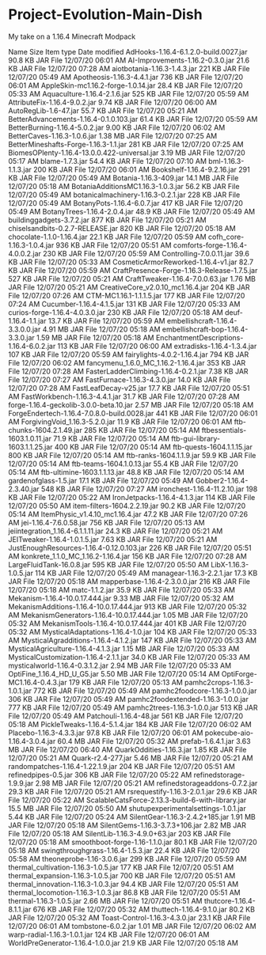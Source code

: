 # Project-Evolution-Main-Dish
My take on a 1.16.4 Minecraft Modpack

Name	Size	Item type	Date modified
AdHooks-1.16.4-6.1.2.0-build.0027.jar	90.8 KB	JAR File	12/07/20 06:01 AM
AI-Improvements-1.16.2-0.3.0.jar	21.6 KB	JAR File	12/07/20 07:28 AM
aiotbotania-1.16.3-1.4.3.jar	221 KB	JAR File	12/07/20 05:49 AM
Apotheosis-1.16.3-4.4.1.jar	736 KB	JAR File	12/07/20 06:01 AM
AppleSkin-mc1.16.2-forge-1.0.14.jar	28.4 KB	JAR File	12/07/20 05:33 AM
Aquaculture-1.16.4-2.1.6.jar	525 KB	JAR File	12/07/20 05:59 AM
AttributeFix-1.16.4-9.0.2.jar	9.74 KB	JAR File	12/07/20 06:00 AM
AutoRegLib-1.6-47.jar	55.7 KB	JAR File	12/07/20 05:21 AM
BetterAdvancements-1.16.4-0.1.0.103.jar	61.4 KB	JAR File	12/07/20 05:59 AM
BetterBurning-1.16.4-5.0.2.jar	9.00 KB	JAR File	12/07/20 06:02 AM
BetterCaves-1.16.3-1.0.6.jar	1.38 MB	JAR File	12/07/20 07:25 AM
BetterMineshafts-Forge-1.16.3-1.1.jar	281 KB	JAR File	12/07/20 07:25 AM
BiomesOPlenty-1.16.4-13.0.0.422-universal.jar	3.19 MB	JAR File	12/07/20 05:17 AM
blame-1.7.3.jar	54.4 KB	JAR File	12/07/20 07:10 AM
bml-1.16.3-1.1.3.jar	200 KB	JAR File	12/07/20 06:01 AM
Bookshelf-1.16.4-9.2.16.jar	291 KB	JAR File	12/07/20 05:49 AM
Botania-1.16.3-409.jar	14.1 MB	JAR File	12/07/20 05:18 AM
BotaniaAdditionsMC1.16.3-1.0.3.jar	56.2 KB	JAR File	12/07/20 05:49 AM
botanicalmachinery-1.16.3-0.2.1.jar	228 KB	JAR File	12/07/20 05:49 AM
BotanyPots-1.16.4-6.0.7.jar	417 KB	JAR File	12/07/20 05:49 AM
BotanyTrees-1.16.4-2.0.4.jar	48.9 KB	JAR File	12/07/20 05:49 AM
buildinggadgets-3.7.2.jar	877 KB	JAR File	12/07/20 05:21 AM
chiselsandbits-0.2.7-RELEASE.jar	820 KB	JAR File	12/07/20 05:18 AM
chocolate-1.1.0-1.16.4.jar	22.1 KB	JAR File	12/07/20 05:59 AM
cofh_core-1.16.3-1.0.4.jar	936 KB	JAR File	12/07/20 05:51 AM
comforts-forge-1.16.4-4.0.0.2.jar	230 KB	JAR File	12/07/20 05:59 AM
Controlling-7.0.0.11.jar	39.6 KB	JAR File	12/07/20 05:33 AM
CosmeticArmorReworked-1.16.4-v1.jar	82.7 KB	JAR File	12/07/20 05:59 AM
CraftPresence-Forge-1.16.3-Release-1.7.5.jar	527 KB	JAR File	12/07/20 05:21 AM
CraftTweaker-1.16.4-7.0.0.63.jar	1.76 MB	JAR File	12/07/20 05:21 AM
CreativeCore_v2.0.10_mc1.16.4.jar	204 KB	JAR File	12/07/20 07:26 AM
CTM-MC1.16.1-1.1.1.5.jar	177 KB	JAR File	12/07/20 07:24 AM
Cucumber-1.16.4-4.1.5.jar	131 KB	JAR File	12/07/20 05:33 AM
curios-forge-1.16.4-4.0.3.0.jar	230 KB	JAR File	12/07/20 05:18 AM
deuf-1.16.4-1.1.jar	13.7 KB	JAR File	12/07/20 05:59 AM
embellishcraft-1.16.4-3.3.0.0.jar	4.91 MB	JAR File	12/07/20 05:18 AM
embellishcraft-bop-1.16.4-3.3.0.jar	1.59 MB	JAR File	12/07/20 05:18 AM
EnchantmentDescriptions-1.16.4-6.0.2.jar	113 KB	JAR File	12/07/20 06:00 AM
extradisks-1.16.4-1.3.4.jar	107 KB	JAR File	12/07/20 05:59 AM
fairylights-4.0.2-1.16.4.jar	794 KB	JAR File	12/07/20 06:02 AM
fancymenu_1.6.0_MC_1.16.2-1.16.4.jar	353 KB	JAR File	12/07/20 07:28 AM
FasterLadderClimbing-1.16.4-0.2.1.jar	7.38 KB	JAR File	12/07/20 07:27 AM
FastFurnace-1.16.3-4.3.0.jar	14.0 KB	JAR File	12/07/20 07:28 AM
FastLeafDecay-v25.jar	17.7 KB	JAR File	12/07/20 05:51 AM
FastWorkbench-1.16.3-4.4.1.jar	31.7 KB	JAR File	12/07/20 07:28 AM
forge-1.16.4-geckolib-3.0.0-beta.10.jar	2.57 MB	JAR File	12/07/20 05:18 AM
ForgeEndertech-1.16.4-7.0.8.0-build.0028.jar	441 KB	JAR File	12/07/20 06:01 AM
ForgivingVoid_1.16.3-5.2.0.jar	11.9 KB	JAR File	12/07/20 06:01 AM
ftb-chunks-1604.2.1.49.jar	285 KB	JAR File	12/07/20 05:14 AM
ftbessentials-1603.1.0.11.jar	71.9 KB	JAR File	12/07/20 05:14 AM
ftb-gui-library-1603.1.1.25.jar	400 KB	JAR File	12/07/20 05:14 AM
ftb-quests-1604.1.1.15.jar	800 KB	JAR File	12/07/20 05:14 AM
ftb-ranks-1604.1.1.9.jar	59.9 KB	JAR File	12/07/20 05:14 AM
ftb-teams-1604.1.0.13.jar	55.4 KB	JAR File	12/07/20 05:14 AM
ftb-ultimine-1603.1.1.13.jar	48.8 KB	JAR File	12/07/20 05:14 AM
gardenofglass-1.5.jar	17.1 KB	JAR File	12/07/20 05:49 AM
Gobber2-1.16.4-2.3.40.jar	548 KB	JAR File	12/07/20 07:27 AM
ironchest-1.16.4-11.2.10.jar	198 KB	JAR File	12/07/20 05:22 AM
IronJetpacks-1.16.4-4.1.3.jar	114 KB	JAR File	12/07/20 05:50 AM
item-filters-1604.2.2.19.jar	90.2 KB	JAR File	12/07/20 05:14 AM
ItemPhysic_v1.4.10_mc1.16.4.jar	47.2 KB	JAR File	12/07/20 07:26 AM
jei-1.16.4-7.6.0.58.jar	756 KB	JAR File	12/07/20 05:13 AM
jeiintegration_1.16.4-6.1.1.11.jar	24.3 KB	JAR File	12/07/20 05:21 AM
JEITweaker-1.16.4-1.0.1.5.jar	7.63 KB	JAR File	12/07/20 05:21 AM
JustEnoughResources-1.16.4-0.12.0.103.jar	226 KB	JAR File	12/07/20 05:51 AM
konkrete_1.1.0_MC_1.16.2-1.16.4.jar	156 KB	JAR File	12/07/20 07:28 AM
LargeFluidTank-16.0.8.jar	595 KB	JAR File	12/07/20 05:50 AM
LibX-1.16.3-1.0.5.jar	114 KB	JAR File	12/07/20 05:49 AM
managear-1.16.3-2.2.1.jar	17.3 KB	JAR File	12/07/20 05:18 AM
mapperbase-1.16.4-2.3.0.0.jar	216 KB	JAR File	12/07/20 05:18 AM
matc-1.1.2.jar	35.9 KB	JAR File	12/07/20 05:33 AM
Mekanism-1.16.4-10.0.17.444.jar	9.33 MB	JAR File	12/07/20 05:32 AM
MekanismAdditions-1.16.4-10.0.17.444.jar	913 KB	JAR File	12/07/20 05:32 AM
MekanismGenerators-1.16.4-10.0.17.444.jar	1.05 MB	JAR File	12/07/20 05:32 AM
MekanismTools-1.16.4-10.0.17.444.jar	401 KB	JAR File	12/07/20 05:32 AM
MysticalAdaptations-1.16.4-1.0.jar	104 KB	JAR File	12/07/20 05:33 AM
MysticalAgradditions-1.16.4-4.1.2.jar	147 KB	JAR File	12/07/20 05:33 AM
MysticalAgriculture-1.16.4-4.1.3.jar	1.15 MB	JAR File	12/07/20 05:33 AM
MysticalCustomization-1.16.4-2.1.1.jar	34.0 KB	JAR File	12/07/20 05:33 AM
mysticalworld-1.16.4-0.3.1.2.jar	2.94 MB	JAR File	12/07/20 05:33 AM
OptiFine_1.16.4_HD_U_G5.jar	5.50 MB	JAR File	12/07/20 05:14 AM
OptiForge-MC1.16.4-0.4.3.jar	179 KB	JAR File	12/07/20 05:13 AM
pamhc2crops-1.16.3-1.0.1.jar	772 KB	JAR File	12/07/20 05:49 AM
pamhc2foodcore-1.16.3-1.0.0.jar	306 KB	JAR File	12/07/20 05:49 AM
pamhc2foodextended-1.16.3-1.0.0.jar	777 KB	JAR File	12/07/20 05:49 AM
pamhc2trees-1.16.3-1.0.0.jar	513 KB	JAR File	12/07/20 05:49 AM
Patchouli-1.16.4-48.jar	561 KB	JAR File	12/07/20 05:18 AM
PickleTweaks-1.16.4-5.1.4.jar	184 KB	JAR File	12/07/20 06:02 AM
Placebo-1.16.3-4.3.3.jar	97.8 KB	JAR File	12/07/20 06:01 AM
pokecube-aio-1.16.4-3.0.4.jar	60.4 MB	JAR File	12/07/20 05:32 AM
prefab-1.6.4.1.jar	3.63 MB	JAR File	12/07/20 06:40 AM
QuarkOddities-1.16.3.jar	1.85 KB	JAR File	12/07/20 05:21 AM
Quark-r2.4-277.jar	5.46 MB	JAR File	12/07/20 05:21 AM
randompatches-1.16.4-1.22.1.9.jar	204 KB	JAR File	12/07/20 05:51 AM
refinedpipes-0.5.jar	306 KB	JAR File	12/07/20 05:22 AM
refinedstorage-1.9.9.jar	2.98 MB	JAR File	12/07/20 05:21 AM
refinedstorageaddons-0.7.2.jar	29.3 KB	JAR File	12/07/20 05:21 AM
rsrequestify-1.16.3-2.0.1.jar	29.6 KB	JAR File	12/07/20 05:22 AM
ScalableCatsForce-2.13.3-build-6-with-library.jar	15.5 MB	JAR File	12/07/20 05:50 AM
shutupexperimentalsettings-1.0.1.jar	5.44 KB	JAR File	12/07/20 05:24 AM
SilentGear-1.16.3-2.4.2+185.jar	1.91 MB	JAR File	12/07/20 05:18 AM
SilentGems-1.16.3-3.7.3+106.jar	2.82 MB	JAR File	12/07/20 05:18 AM
SilentLib-1.16.3-4.9.0+63.jar	203 KB	JAR File	12/07/20 05:18 AM
smoothboot-forge-1.16-1.1.0.jar	80.1 KB	JAR File	12/07/20 05:18 AM
swingthroughgrass-1.16.4-1.5.3.jar	22.4 KB	JAR File	12/07/20 05:58 AM
theoneprobe-1.16-3.0.6.jar	299 KB	JAR File	12/07/20 05:59 AM
thermal_cultivation-1.16.3-1.0.5.jar	177 KB	JAR File	12/07/20 05:51 AM
thermal_expansion-1.16.3-1.0.5.jar	700 KB	JAR File	12/07/20 05:51 AM
thermal_innovation-1.16.3-1.0.3.jar	94.4 KB	JAR File	12/07/20 05:51 AM
thermal_locomotion-1.16.3-1.0.3.jar	86.8 KB	JAR File	12/07/20 05:51 AM
thermal-1.16.3-1.0.5.jar	2.66 MB	JAR File	12/07/20 05:51 AM
thutcore-1.16.4-8.1.1.jar	676 KB	JAR File	12/07/20 05:32 AM
thuttech-1.16.4-9.1.0.jar	80.2 KB	JAR File	12/07/20 05:32 AM
Toast-Control-1.16.3-4.3.0.jar	23.1 KB	JAR File	12/07/20 06:01 AM
tombstone-6.0.2.jar	1.01 MB	JAR File	12/07/20 06:02 AM
warp-radial-1.16.3-1.0.1.jar	124 KB	JAR File	12/07/20 06:01 AM
WorldPreGenerator-1.16.4-1.0.0.jar	21.9 KB	JAR File	12/07/20 05:18 AM
